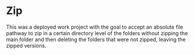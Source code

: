# Zip
This was a deployed work project with the goal to accept an absolute file pathway to zip in a certain directory level of the folders without zipping the main folder and then deleting the folders that were not zipped, leaving the zipped versions.

